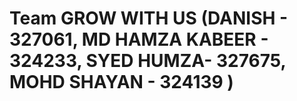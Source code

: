 # Team GROW WITH US (DANISH - 327061, MD HAMZA KABEER - 324233, SYED HUMZA- 327675, MOHD SHAYAN - 324139 )